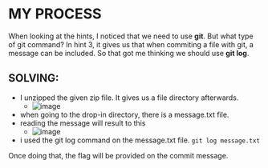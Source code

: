 # MY PROCESS

When looking at the hints, I noticed that we need to use **git**.
But what type of git command?
In hint 3, it gives us that when commiting a file with git, a message can be included.
So that got me thinking we should use **git log**.

## SOLVING:
- I unzipped the given zip file. It gives us a file directory afterwards.
  - ![image](https://github.com/user-attachments/assets/6c309371-e420-4acb-a57e-6ab914613c6c)
- when going to the drop-in directory, there is a message.txt file.
- reading the message will result to this
  - ![image](https://github.com/user-attachments/assets/af16b923-111b-4e19-a11f-593bd063cb6d)
- i used the git log command on the message.txt file. ```git log message.txt```

Once doing that, the flag will be provided on the commit message.
